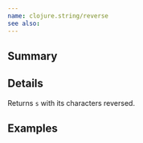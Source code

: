 ```yaml
---
name: clojure.string/reverse
see also:
---
```


## Summary

## Details

Returns `s` with its characters reversed.

## Examples

